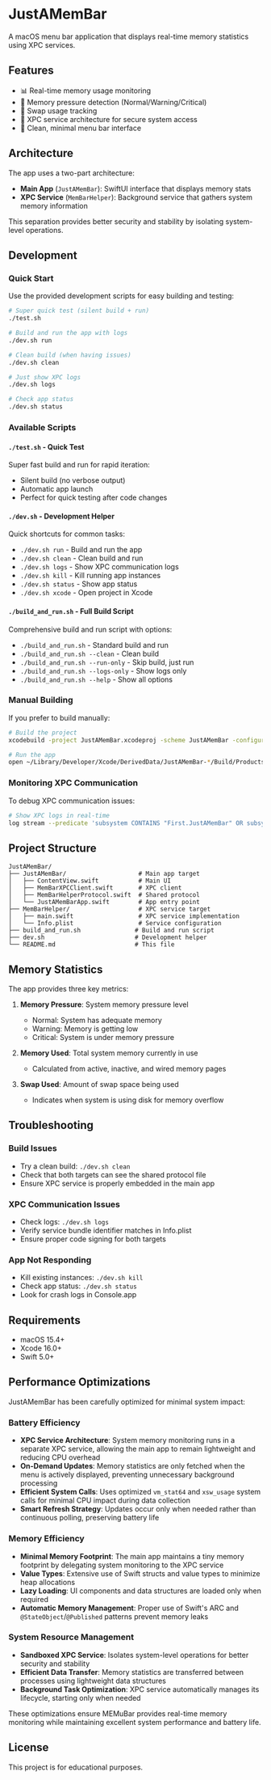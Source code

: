 # JustAMemBar

A macOS menu bar application that displays real-time memory statistics using XPC services.

## Features

- 📊 Real-time memory usage monitoring
- 🚨 Memory pressure detection (Normal/Warning/Critical)
- 💾 Swap usage tracking
- 🔄 XPC service architecture for secure system access
- 🎯 Clean, minimal menu bar interface

## Architecture

The app uses a two-part architecture:
- **Main App** (`JustAMemBar`): SwiftUI interface that displays memory stats
- **XPC Service** (`MemBarHelper`): Background service that gathers system memory information

This separation provides better security and stability by isolating system-level operations.

## Development

### Quick Start

Use the provided development scripts for easy building and testing:

```bash
# Super quick test (silent build + run)
./test.sh

# Build and run the app with logs
./dev.sh run

# Clean build (when having issues)
./dev.sh clean

# Just show XPC logs
./dev.sh logs

# Check app status
./dev.sh status
```

### Available Scripts

#### `./test.sh` - Quick Test
Super fast build and run for rapid iteration:
- Silent build (no verbose output)
- Automatic app launch
- Perfect for quick testing after code changes

#### `./dev.sh` - Development Helper
Quick shortcuts for common tasks:
- `./dev.sh run` - Build and run the app
- `./dev.sh clean` - Clean build and run
- `./dev.sh logs` - Show XPC communication logs
- `./dev.sh kill` - Kill running app instances
- `./dev.sh status` - Show app status
- `./dev.sh xcode` - Open project in Xcode

#### `./build_and_run.sh` - Full Build Script
Comprehensive build and run script with options:
- `./build_and_run.sh` - Standard build and run
- `./build_and_run.sh --clean` - Clean build
- `./build_and_run.sh --run-only` - Skip build, just run
- `./build_and_run.sh --logs-only` - Show logs only
- `./build_and_run.sh --help` - Show all options

### Manual Building

If you prefer to build manually:

```bash
# Build the project
xcodebuild -project JustAMemBar.xcodeproj -scheme JustAMemBar -configuration Debug build

# Run the app
open ~/Library/Developer/Xcode/DerivedData/JustAMemBar-*/Build/Products/Debug/JustAMemBar.app
```

### Monitoring XPC Communication

To debug XPC communication issues:

```bash
# Show XPC logs in real-time
log stream --predicate 'subsystem CONTAINS "First.JustAMemBar" OR subsystem CONTAINS "First.MemBarHelper"' --level debug --style compact
```

## Project Structure

```
JustAMemBar/
├── JustAMemBar/                    # Main app target
│   ├── ContentView.swift           # Main UI
│   ├── MemBarXPCClient.swift       # XPC client
│   ├── MemBarHelperProtocol.swift  # Shared protocol
│   └── JustAMemBarApp.swift        # App entry point
├── MemBarHelper/                   # XPC service target
│   ├── main.swift                  # XPC service implementation
│   └── Info.plist                  # Service configuration
├── build_and_run.sh               # Build and run script
├── dev.sh                         # Development helper
└── README.md                      # This file
```

## Memory Statistics

The app provides three key metrics:

1. **Memory Pressure**: System memory pressure level
   - Normal: System has adequate memory
   - Warning: Memory is getting low
   - Critical: System is under memory pressure

2. **Memory Used**: Total system memory currently in use
   - Calculated from active, inactive, and wired memory pages

3. **Swap Used**: Amount of swap space being used
   - Indicates when system is using disk for memory overflow

## Troubleshooting

### Build Issues
- Try a clean build: `./dev.sh clean`
- Check that both targets can see the shared protocol file
- Ensure XPC service is properly embedded in the main app

### XPC Communication Issues
- Check logs: `./dev.sh logs`
- Verify service bundle identifier matches in Info.plist
- Ensure proper code signing for both targets

### App Not Responding
- Kill existing instances: `./dev.sh kill`
- Check app status: `./dev.sh status`
- Look for crash logs in Console.app

## Requirements

- macOS 15.4+
- Xcode 16.0+
- Swift 5.0+

## Performance Optimizations

JustAMemBar has been carefully optimized for minimal system impact:

### Battery Efficiency
- **XPC Service Architecture**: System memory monitoring runs in a separate XPC service, allowing the main app to remain lightweight and reducing CPU overhead
- **On-Demand Updates**: Memory statistics are only fetched when the menu is actively displayed, preventing unnecessary background processing
- **Efficient System Calls**: Uses optimized `vm_stat64` and `xsw_usage` system calls for minimal CPU impact during data collection
- **Smart Refresh Strategy**: Updates occur only when needed rather than continuous polling, preserving battery life

### Memory Efficiency  
- **Minimal Memory Footprint**: The main app maintains a tiny memory footprint by delegating system monitoring to the XPC service
- **Value Types**: Extensive use of Swift structs and value types to minimize heap allocations
- **Lazy Loading**: UI components and data structures are loaded only when required
- **Automatic Memory Management**: Proper use of Swift's ARC and `@StateObject`/`@Published` patterns prevent memory leaks

### System Resource Management
- **Sandboxed XPC Service**: Isolates system-level operations for better security and stability
- **Efficient Data Transfer**: Memory statistics are transferred between processes using lightweight data structures
- **Background Task Optimization**: XPC service automatically manages its lifecycle, starting only when needed

These optimizations ensure MEMuBar provides real-time memory monitoring while maintaining excellent system performance and battery life.

## License

This project is for educational purposes. 